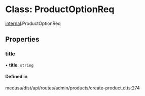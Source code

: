 # Class: ProductOptionReq

[internal](../modules/internal-20.md).ProductOptionReq

## Properties

### title

• **title**: `string`

#### Defined in

medusa/dist/api/routes/admin/products/create-product.d.ts:274
